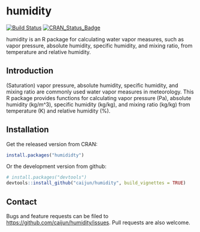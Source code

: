 # humidity

[![Build Status](https://travis-ci.org/caijun/humidity.svg?branch=master)](https://travis-ci.org/caijun/humidity)
[![CRAN_Status_Badge](http://www.r-pkg.org/badges/version/humidity)](http://cran.r-project.org/package=humidity)

humidity is an R package for calculating water vapor measures, such as vapor pressure, absolute humidity, specific humidity, and mixing ratio, from temperature and relative humidity.

## Introduction

(Saturation) vapor pressure, absolute humidity, specific humidity, and mixing ratio are commonly used water vapor measures in meteorology. This R package provides functions for calculating vapor pressure (Pa), absolute humidity (kg/m^3), specific humidity (kg/kg), and mixing ratio (kg/kg) from temperature (K) and relative humidity (%).

## Installation

Get the released version from CRAN:

```r
install.packages("humididty")
```

Or the development version from github:

```r
# install.packages("devtools")
devtools::install_github("caijun/humidity", build_vignettes = TRUE)
```

## Contact

Bugs and feature requests can be filed to
<https://github.com/caijun/humidity/issues>. Pull requests are also welcome.
